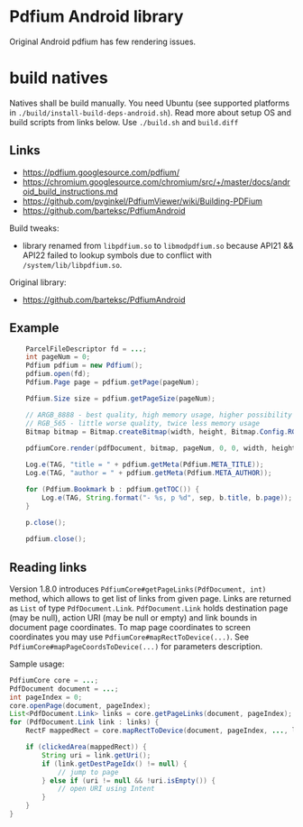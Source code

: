 # Pdfium Android library

Original Android pdfium has few rendering issues.

# build natives

Natives shall be build manually. You need Ubuntu (see supported platforms in `./build/install-build-deps-android.sh`). Read more about setup OS and build scripts from links below. Use `./build.sh` and `build.diff`

## Links

  * https://pdfium.googlesource.com/pdfium/
  * https://chromium.googlesource.com/chromium/src/+/master/docs/android_build_instructions.md
  * https://github.com/pvginkel/PdfiumViewer/wiki/Building-PDFium
  * https://github.com/barteksc/PdfiumAndroid

Build tweaks:

  * library renamed from `libpdfium.so` to `libmodpdfium.so` because API21 && API22 failed to lookup symbols due to conflict with `/system/lib/libpdfium.so`.

Original library:

  * https://github.com/barteksc/PdfiumAndroid

## Example

``` java
    ParcelFileDescriptor fd = ...;
    int pageNum = 0;
    Pdfium pdfium = new Pdfium();
    pdfium.open(fd);
    Pdfium.Page page = pdfium.getPage(pageNum);

    Pdfium.Size size = pdfium.getPageSize(pageNum);

    // ARGB_8888 - best quality, high memory usage, higher possibility of OutOfMemoryError
    // RGB_565 - little worse quality, twice less memory usage
    Bitmap bitmap = Bitmap.createBitmap(width, height, Bitmap.Config.RGB_565);
    
    pdfiumCore.render(pdfDocument, bitmap, pageNum, 0, 0, width, height);

    Log.e(TAG, "title = " + pdfium.getMeta(Pdfium.META_TITLE));
    Log.e(TAG, "author = " + pdfium.getMeta(Pdfium.META_AUTHOR));

    for (Pdfium.Bookmark b : pdfium.getTOC()) {
        Log.e(TAG, String.format("- %s, p %d", sep, b.title, b.page));
    }

    p.close();
    
    pdfium.close();
```

## Reading links

Version 1.8.0 introduces `PdfiumCore#getPageLinks(PdfDocument, int)` method, which allows to get list
of links from given page. Links are returned as `List` of type `PdfDocument.Link`.
`PdfDocument.Link` holds destination page (may be null), action URI (may be null or empty)
and link bounds in document page coordinates. To map page coordinates to screen coordinates you may use
`PdfiumCore#mapRectToDevice(...)`. See `PdfiumCore#mapPageCoordsToDevice(...)` for parameters description.

Sample usage:
``` java
PdfiumCore core = ...;
PdfDocument document = ...;
int pageIndex = 0;
core.openPage(document, pageIndex);
List<PdfDocument.Link> links = core.getPageLinks(document, pageIndex);
for (PdfDocument.Link link : links) {
    RectF mappedRect = core.mapRectToDevice(document, pageIndex, ..., link.getBounds())

    if (clickedArea(mappedRect)) {
        String uri = link.getUri();
        if (link.getDestPageIdx() != null) {
            // jump to page
        } else if (uri != null && !uri.isEmpty()) {
            // open URI using Intent
        }
    }
}

```
